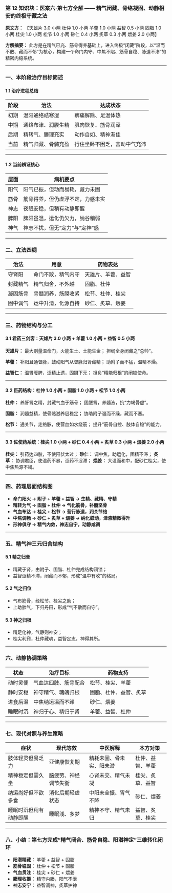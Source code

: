 ### 第 12 知识块：医案六·第七方全解 —— 精气闭藏、骨络凝固、动静相安的终极守藏之法

**原文方：**
【天雄片 3.0 小两 杜仲 1.0 小两 羊藿 1.0 小两 益智 0.5 小两 固脂 1.0 小两 桂尖 1.0 小两 松节 1.0 小两 砂仁 0.4 小两 炙草 0.3 小两 煨姜 2.0 小两】

**方解摘要：**
此方是在精气已充、筋骨得养基础上，进入终极“闭藏”阶段，以“温而不散、藏而不郁”为核心，构建一个命门内守、中焦不陷、筋骨自稳、脉道不渗”的精密内稳系统。

---

### 一、本阶段治疗目标简述

#### 1.1 治疗进程总结

| 阶段 | 治法               | 达成状态                     |
| ---- | ------------------ | ---------------------------- |
| 初期 | 温阳通络祛寒湿     | 痹痛解除、足温体热           |
| 中期 | 通络布津、润膜生精 | 肌肉恢复、筋骨润泽           |
| 后期 | 精转气、腠理充实   | 动作自如、精神渐佳           |
| 当前 | 精气归藏、骨髓充盈 | 行住坐卧不困乏，言动中气充沛 |

---

#### 1.2 当前辨证核心

| 层面 | 病机要点                         |
| ---- | -------------------------------- |
| 阳气 | 阳气已振，但动而易耗，藏力未固   |
| 筋骨 | 筋骨得养，但仍虚浮不定，力感未实 |
| 神志 | 夜眠安稳，但稍有动静即醒         |
| 脾阳 | 脾阳虽温，运化仍欠力，纳谷稍弱   |
| 神气 | 神志不扰，但无“定力”与“定神”感   |

---

### 二、立法四纲

| 治法     | 用意               | 药物表达           |
| -------- | ------------------ | ------------------ |
| 守肾阳   | 命门不散，精气内守 | 天雄片、羊藿、益智 |
| 封藏精气 | 精气归舍，不外越   | 固脂、杜仲         |
| 凝固筋骨 | 骨髓润养，筋膜收紧 | 松节、杜仲、桂尖   |
| 固中调气 | 运中升清，化源自持 | 砂仁、炙草、煨姜   |

---

### 三、药物结构与分工

#### 3.1 君药三剑客：天雄片 3.0 小两 + 羊藿 1.0 小两 + 益智 0.5 小两

**天雄片：**
最大剂量温命门，火能生土、土能生金；
担纲全身闭藏之“总帅”。

**羊藿：**
补阳且通督脉，鼓动阳气从督脉归肾藏精；
助附子而不猛，温精不燥。

**益智仁：**
温肾暖脾，涩精止遗，固摄下元；
担负“精能归根”的闭锁使命。

---

#### 3.2 臣药结构：杜仲 1.0 小两 + 固脂 1.0 小两 + 松节 1.0 小两

**杜仲：**
养肝肾之精，封藏气血于筋骨；
固腰肾，养髓液，抗“力竭骨虚”。

**固脂：**
润髓益精，使骨骼滋养层稳定；
协助附子温而不躁，藏而不塞。

**松节：**
通关节，走络脉，使营血如水绕筋；
提升“筋骨自控、肢体自稳”的能力。

---

#### 3.3 佐使药系统：桂尖 1.0 小两 + 砂仁 0.4 小两 + 炙草 0.3 小两 + 煨姜 2.0 小两

**桂尖：** 引药达四肢，不使阳伏太过；
**砂仁：** 调中焦，助运化，固精不滞；
**炙草：** 协调君臣，使温药不暴，涩药不涩滞；
**煨姜：** 大温而和中，配砂仁桂尖，使中焦热源不竭。

---

### 四、药理层面结构图

- **命门阳火 → 附子 + 羊藿 + 益智 → 生精、藏精、守精**
- **精转为气 → 固脂 + 杜仲 → 气化筋骨，补髓坚骨**
- **气血布达 → 桂尖 + 松节 → 营行脉道，润关节络**
- **中焦调畅 → 砂仁 + 炙草 + 煨姜 → 纳化鼓动，津液精微得升**
- **形神俱守 → 精气内敛，神志自宁，动静咸调**

---

### 五、精气神三元归舍结构

#### 5.1 精之归舍

- 精藏于肾，由附子、固脂、杜仲完成结构闭锁；
- 益智涩精不滞，闭藏而不郁，形成“温中有收”的格局。

#### 5.2 气之归位

- 气布筋骨，经松节、桂尖之助；
- 上助肺气，下归丹田，形成“气不散而自守”。

#### 5.3 神之归根

- 精足化神，气静则神安；
- 桂尖利窍，杜仲藏魂，益智定志，神得其所。

---

### 六、动静协调策略

| 状态     | 治疗目标             | 药物支持               |
| -------- | -------------------- | ---------------------- |
| 动时灵便 | 气血达四肢、筋骨配合 | 松节、桂尖、羊藿       |
| 静时安稳 | 神守精气、魂魄归根   | 固脂、杜仲、益智、炙草 |
| 进食后温 | 中焦纳运温而不躁     | 砂仁、煨姜             |
| 睡眠时沉 | 神归于心、精归于肾   | 羊藿、益智、杜仲       |

---

### 七、现代对照与养生策略

| 症状                   | 现代等效             | 中医解释                 | 本方对策         |
| ---------------------- | -------------------- | ------------------------ | ---------------- |
| 肢体轻灵但易乏力       | 亚健康恢复期         | 精耗未固、骨未实、阳未潜 | 杜仲、益智、羊藿 |
| 精神稳定但需久坐       | 脑疲劳、神经调节失衡 | 心肾未交、精气未凝       | 桂尖、炙草、益智 |
| 纳运尚好但不欲多食     | 消化后期轻虚状态     | 中阳未全振、胃气不降     | 砂仁、煨姜       |
| 睡眠时沉但稍有动静即醒 | 睡眠浅、多梦         | 精神不守、精气未归       | 益智、炙草、桂尖 |

---

### 八、小结：第七方完成“精气闭合、筋骨自稳、阳潜神定”三维转化闭环

- **阳潜精藏：** 羊藿 + 益智 + 固脂
- **筋骨稳固：** 杜仲 + 松节 + 固脂
- **气血贯注：** 桂尖 + 砂仁 + 煨姜
- **腠理收摄：** 精守内腠，阳气不泄
- **神志安宁：** 益智调神，炙草护神
